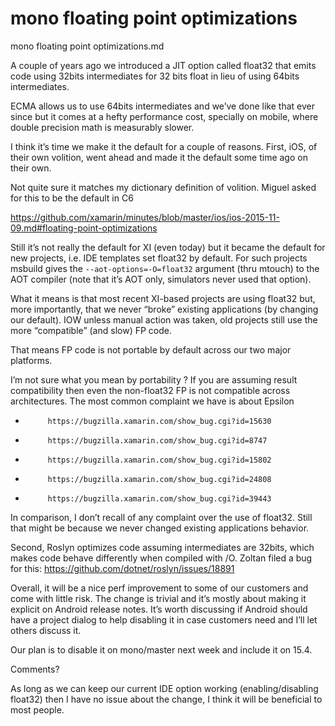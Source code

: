 # mono floating point optimizations

mono floating point optimizations.md 

A couple of years ago we introduced a JIT option called float32 that emits 
code using 32bits intermediates for 32 bits float in lieu of using 64bits 
intermediates.
 
ECMA allows us to use 64bits intermediates and we’ve done like that ever since 
but it comes at a hefty performance cost, specially on mobile, where double 
precision math is measurably slower.
 
I think it’s time we make it the default for a couple of reasons.
First, iOS, of their own volition, went ahead and made it the default some time 
ago on their own.
 
<sebastien> 

Not quite sure it matches my dictionary definition of volition. Miguel asked for 
this to be the default in C6
 
https://github.com/xamarin/minutes/blob/master/ios/ios-2015-11-09.md#floating-point-optimizations
 
Still it’s not really the default for XI (even today) but it became the default for new projects, 
i.e. IDE templates set float32 by default. For such projects msbuild gives the 
`--aot-options=-O=float32` argument (thru mtouch) to the AOT compiler (note that it’s AOT only, 
simulators never used that option).
 
What it means is that most recent XI-based projects are using float32 but, more importantly, that 
we never “broke” existing applications (by changing our default). IOW unless manual action was taken, 
old projects still use the more “compatible” (and slow) FP code.
 
That means FP code is not portable by default across our two major platforms.
</sebastien> 

<sebastien> 
 I’m not sure what you mean by portability ? If you are assuming result compatibility then even the 
 non-float32 FP is not compatible across architectures. The most common complaint we have is about 
 Epsilon

-          https://bugzilla.xamarin.com/show_bug.cgi?id=15630
-          https://bugzilla.xamarin.com/show_bug.cgi?id=8747
-          https://bugzilla.xamarin.com/show_bug.cgi?id=15802
-          https://bugzilla.xamarin.com/show_bug.cgi?id=24808
-          https://bugzilla.xamarin.com/show_bug.cgi?id=39443
 
In comparison, I don’t recall of any complaint over the use of float32. Still that might be because 
we never changed existing applications behavior.
</sebastien> 
 
 
Second, Roslyn optimizes code assuming intermediates are 32bits, which makes code behave differently 
when compiled with /O. Zoltan filed a bug for this: https://github.com/dotnet/roslyn/issues/18891
 
Overall, it will be a nice perf improvement to some of our customers and come with little risk. The 
change is trivial and it’s mostly about making it explicit on Android release notes.
It’s worth discussing if Android should have a project dialog to help disabling it in case customers 
need and I’ll let others discuss it.
 
Our plan is to disable it on mono/master next week and include it on 15.4.
 
Comments?
 
<sebastien> 
As long as we can keep our current IDE option working (enabling/disabling float32) then I have no 
issue about the change, I think it will be beneficial to most people.
<sebastien> 
